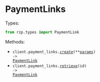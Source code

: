 # PaymentLinks

Types:

```python
from rzp.types import PaymentLink
```

Methods:

- <code title="post /payment_links">client.payment_links.<a href="./src/rzp/resources/payment_links.py">create</a>(\*\*<a href="src/rzp/types/payment_link_create_params.py">params</a>) -> <a href="./src/rzp/types/payment_link.py">PaymentLink</a></code>
- <code title="get /payment_links/{id}">client.payment_links.<a href="./src/rzp/resources/payment_links.py">retrieve</a>(id) -> <a href="./src/rzp/types/payment_link.py">PaymentLink</a></code>
